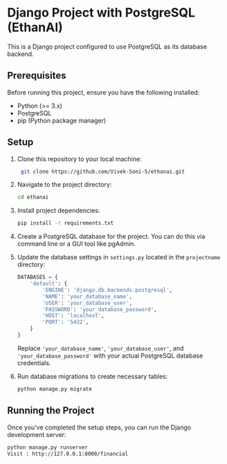 # Django Project with PostgreSQL (EthanAI)

This is a Django project configured to use PostgreSQL as its database backend.

## Prerequisites

Before running this project, ensure you have the following installed:

- Python (>= 3.x)
- PostgreSQL
- pip (Python package manager)

## Setup

1. Clone this repository to your local machine:

    ```bash
     git clone https://github.com/Vivek-Soni-5/ethanai.git
    ```

2. Navigate to the project directory:

    ```bash
    cd ethanai
    ```

3. Install project dependencies:

    ```bash
    pip install -r requirements.txt
    ```

4. Create a PostgreSQL database for the project. You can do this via command line or a GUI tool like pgAdmin.

5. Update the database settings in `settings.py` located in the `projectname` directory:

    ```python
    DATABASES = {
        'default': {
            'ENGINE': 'django.db.backends.postgresql',
            'NAME': 'your_database_name',
            'USER': 'your_database_user',
            'PASSWORD': 'your_database_password',
            'HOST': 'localhost',
            'PORT': '5432',
        }
    }
    ```

    Replace `'your_database_name'`, `'your_database_user'`, and `'your_database_password'` with your actual PostgreSQL database credentials.

6. Run database migrations to create necessary tables:

    ```bash
    python manage.py migrate
    ```

## Running the Project

Once you've completed the setup steps, you can run the Django development server:

```bash
python manage.py runserver
Visit : http://127.0.0.1:8000/financial
